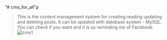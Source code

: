 "# cms_for_all"p
> This is the content management system for creating reading updating and deleting posts.
> It can be updated with datebase system - MySQL.
> You can check if you want and it is so reminding me of Facebook.
![cms1](https://user-images.githubusercontent.com/92397527/166066863-799104f0-8ad8-42eb-96bc-dc650660616c.png)

